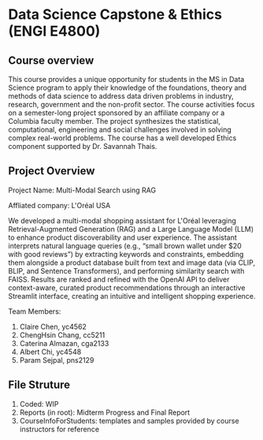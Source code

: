 # Data Science Capstone & Ethics (ENGI E4800)

## Course overview

This course provides a unique opportunity for students in the MS in Data Science program to apply their knowledge of the foundations, theory and methods of data science to address data driven problems in industry, research, government and the non-profit sector. The course activities focus on a semester-long project sponsored by an affiliate company or a Columbia faculty member. The project synthesizes the statistical, computational, engineering and social challenges involved in solving complex real-world problems. The course has a well developed Ethics component supported by Dr. Savannah Thais. 

## Project Overview

Project Name: Multi-Modal Search using RAG 

Affliated company: L'Oréal USA

We developed a multi-modal shopping assistant for L'Oréal leveraging Retrieval-Augmented Generation (RAG) and a Large Language Model (LLM) to enhance product discoverability and user experience. The assistant interprets natural language queries (e.g., “small brown wallet under $20 with good reviews”) by extracting keywords and constraints, embedding them alongside a product database built from text and image data (via CLIP, BLIP, and Sentence Transformers), and performing similarity search with FAISS. Results are ranked and refined with the OpenAI API to deliver context-aware, curated product recommendations through an interactive Streamlit interface, creating an intuitive and intelligent shopping experience.

Team Members:
1. Claire Chen, yc4562
2. ChengHsin Chang, cc5211
3. Caterina Almazan, cga2133
4. Albert Chi, yc4548
5. Param Sejpal, pns2129

## File Struture

1. Coded: WIP
2. Reports (in root): Midterm Progress and Final Report
3. CourseInfoForStudents: templates and samples provided by course instructors for reference
   
